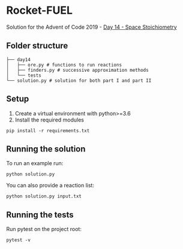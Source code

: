 # Rocket-FUEL

Solution for the Advent of Code 2019 - [Day 14 - Space Stoichiometry](https://adventofcode.com/2019/day/14)

## Folder structure

```
├── day14
│   ├── ore.py # functions to run reactions
│   ├── finders.py # successive approximation methods
│   └── tests
└── solution.py # solution for both part I and part II
```

## Setup

1. Create a virtual environment with python>=3.6
2. Install the required modules

```
pip install -r requirements.txt
```

## Running the solution

To run an example run:

```
python solution.py
```

You can also provide a reaction list:

```
python solution.py input.txt
```

## Running the tests

Run pytest on the project root:

```
pytest -v
```

